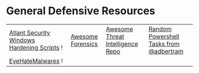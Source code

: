 # General Defensive Resources

|                                                                                                            |                                                                |                                                                                             |                                                                                                |
| ---------------------------------------------------------------------------------------------------------- | -------------------------------------------------------------- | ------------------------------------------------------------------------------------------- | ---------------------------------------------------------------------------------------------- |
| [Atlant Security Windows Hardening Scripts](https://github.com/atlantsecurity/windows-hardening-scripts) ! | [Awesome Forensics](https://cugu.github.io/awesome-forensics/) | [Awesome Threat Intelligence Repo](https://github.com/hslatman/awesome-threat-intelligence) | [Random Powershell Tasks from @adbertram](https://github.com/adbertram/Random-PowerShell-Work) |
| [EyeHateMalwares](https://eyehatemalwares.com/) !                                                          |                                                                |                                                                                             |                                                                                                |
